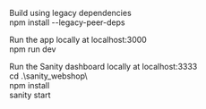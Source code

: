 Build using legacy dependencies <br />
npm install --legacy-peer-deps

Run the app locally at localhost:3000 <br /> 
npm run dev

Run the Sanity dashboard locally at localhost:3333<br />
cd .\sanity_webshop\ <br />
npm install<br />
sanity start
